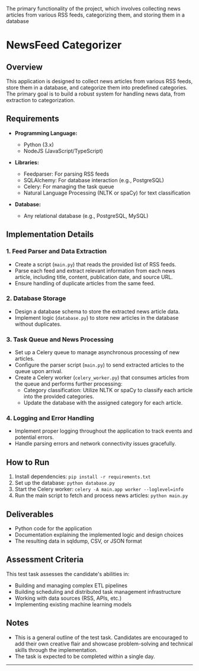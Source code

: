 The primary functionality of the project, which involves collecting news articles from various RSS feeds, categorizing them, and storing them in a database
# NewsFeed Categorizer

## Overview

This application is designed to collect news articles from various RSS feeds, store them in a database, and categorize them into predefined categories. The primary goal is to build a robust system for handling news data, from extraction to categorization.

## Requirements

- **Programming Language:**
  - Python (3.x)
  - NodeJS (JavaScript/TypeScript)

- **Libraries:**
  - Feedparser: For parsing RSS feeds
  - SQLAlchemy: For database interaction (e.g., PostgreSQL)
  - Celery: For managing the task queue
  - Natural Language Processing (NLTK or spaCy) for text classification

- **Database:**
  - Any relational database (e.g., PostgreSQL, MySQL)

## Implementation Details

### 1. Feed Parser and Data Extraction

- Create a script (`main.py`) that reads the provided list of RSS feeds.
- Parse each feed and extract relevant information from each news article, including title, content, publication date, and source URL.
- Ensure handling of duplicate articles from the same feed.

### 2. Database Storage

- Design a database schema to store the extracted news article data.
- Implement logic (`database.py`) to store new articles in the database without duplicates.

### 3. Task Queue and News Processing

- Set up a Celery queue to manage asynchronous processing of new articles.
- Configure the parser script (`main.py`) to send extracted articles to the queue upon arrival.
- Create a Celery worker (`celery_worker.py`) that consumes articles from the queue and performs further processing:
  - Category classification: Utilize NLTK or spaCy to classify each article into the provided categories.
  - Update the database with the assigned category for each article.

### 4. Logging and Error Handling

- Implement proper logging throughout the application to track events and potential errors.
- Handle parsing errors and network connectivity issues gracefully.

## How to Run

1. Install dependencies: `pip install -r requirements.txt`
2. Set up the database: `python database.py`
3. Start the Celery worker: `celery -A main.app worker --loglevel=info`
4. Run the main script to fetch and process news articles: `python main.py`

## Deliverables

- Python code for the application
- Documentation explaining the implemented logic and design choices
- The resulting data in sqldump, CSV, or JSON format

## Assessment Criteria

This test task assesses the candidate's abilities in:

- Building and managing complex ETL pipelines
- Building scheduling and distributed task management infrastructure
- Working with data sources (RSS, APIs, etc.)
- Implementing existing machine learning models

## Notes

- This is a general outline of the test task. Candidates are encouraged to add their own creative flair and showcase problem-solving and technical skills through the implementation.
- The task is expected to be completed within a single day.

---

